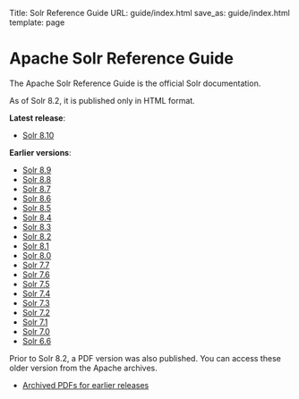 Title: Solr Reference Guide
URL: guide/index.html
save_as: guide/index.html
template: page

# Apache Solr Reference Guide

The Apache Solr Reference Guide is the official Solr documentation.

As of Solr 8.2, it is published only in HTML format.

**Latest release**:

  - [Solr 8.10](8_10/)

**Earlier versions**:

  - [Solr 8.9](8_9/)
  - [Solr 8.8](8_8/)
  - [Solr 8.7](8_7/)
  - [Solr 8.6](8_6/)
  - [Solr 8.5](8_5/)
  - [Solr 8.4](8_4/)
  - [Solr 8.3](8_3/)
  - [Solr 8.2](8_2/)
  - [Solr 8.1](8_1/)
  - [Solr 8.0](8_0/)
  - [Solr 7.7](7_7/)
  - [Solr 7.6](7_6/)
  - [Solr 7.5](7_5/)
  - [Solr 7.4](7_4/)
  - [Solr 7.3](7_3/)
  - [Solr 7.2](7_2/)
  - [Solr 7.1](7_1/)
  - [Solr 7.0](7_0/)
  - [Solr 6.6](6_6/)

Prior to Solr 8.2, a PDF version was also published. You can access these older version from the Apache archives.

  - [Archived PDFs for earlier releases](http://archive.apache.org/dist/lucene/solr/ref-guide/)


